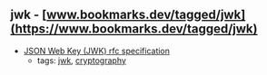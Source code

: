 jwk - [www.bookmarks.dev/tagged/jwk](https://www.bookmarks.dev/tagged/jwk)
---
* [JSON Web Key (JWK) rfc specification](https://tools.ietf.org/html/rfc7517)
    * tags: [jwk](../tags/jwk.md), [cryptography](../tags/cryptography.md)

